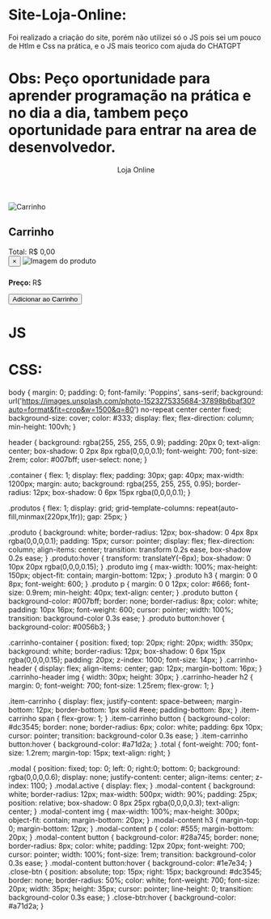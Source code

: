 # Site-Loja-Online:
Foi realizado a criação do site, porém não utilizei só o JS pois sei um pouco de Htlm e Css na prática, e o JS mais teorico com ajuda do CHATGPT

# Obs: Peço oportunidade para aprender programação na prática e no dia a dia, tambem peço oportunidade para entrar na area de desenvolvedor.




<!DOCTYPE html>
<html lang="pt-BR">
<head>
<meta charset="UTF-8" />
<meta name="viewport" content="width=device-width, initial-scale=1" />
<title>Loja Online</title>

<!-- Fonte Google Poppins -->
<link href="https://fonts.googleapis.com/css2?family=Poppins:wght@400;600&display=swap" rel="stylesheet" />
</head>
<body>

<header>Loja Online</header>

<div class="container">
  <div class="produtos" id="produtos"></div>
</div>
<div class="carrinho-container" id="carrinho-container">
  <div class="carrinho-header">
    <img src="https://cdn-icons-png.flaticon.com/512/1170/1170678.png" alt="Carrinho" />
    <h2>Carrinho</h2>
  </div>
  <div id="carrinho-itens"></div>
  <div class="total" id="carrinho-total">Total: R$ 0,00</div>
</div>

<div class="modal" id="modal">
  <div class="modal-content">
    <button class="close-btn" id="modal-close">&times;</button>
    <img id="modal-img" src="" alt="Imagem do produto" />
    <h3 id="modal-nome"></h3>
    <p id="modal-desc"></p>
    <p><strong>Preço: </strong>R$ <span id="modal-preco"></span></p>
    <button id="modal-adicionar">Adicionar ao Carrinho</button>
  </div>
</div>

# JS
<script>
  const produtos = [
    {
      id: 1,
      nome: "Tênis Esportivo",
      descricao: "Tênis confortável para corrida e atividades físicas.",
      preco: 150.99,
      imagem: "https://images.unsplash.com/photo-1528701800489-276a1b3f1e72?auto=format&fit=crop&w=400&q=80"
    },
    {
      id: 2,
      nome: "Relógio Digital",
      descricao: "Relógio resistente à água, com múltiplas funções.",
      preco: 299.50,
      imagem: "https://images.unsplash.com/photo-1519741492763-c9df6d96bc7c?auto=format&fit=crop&w=400&q=80"
    },
    {
      id: 3,
      nome: "Mochila Casual",
      descricao: "Mochila estilosa e prática para uso diário.",
      preco: 120.00,
      imagem: ""
    },
    {
      id: 4,
      nome: "Fones de Ouvido",
      descricao: "Fones com cancelamento de ruído e som de alta qualidade.",
      preco: 220.45,
      imagem: "https://images.unsplash.com/photo-1517263904808-5f16f9983d4f?auto=format&fit=crop&w=400&q=80"
    }
  ];

  const produtosEl = document.getElementById("produtos");
  const carrinhoItensEl = document.getElementById("carrinho-itens");
  const carrinhoTotalEl = document.getElementById("carrinho-total");
  const modal = document.getElementById("modal");
  const modalCloseBtn = document.getElementById("modal-close");
  const modalImg = document.getElementById("modal-img");
  const modalNome = document.getElementById("modal-nome");
  const modalDesc = document.getElementById("modal-desc");
  const modalPreco = document.getElementById("modal-preco");
  const modalAdicionar = document.getElementById("modal-adicionar");

  let carrinho = [];
  let produtoSelecionado = null;

  function renderizarProdutos() {
    produtosEl.innerHTML = "";
    produtos.forEach(prod => {
      const div = document.createElement("div");
      div.className = "produto";
      div.innerHTML = `
        <img src="${prod.imagem}" alt="${prod.nome}" />
        <h3>${prod.nome}</h3>
        <p>${prod.descricao.substring(0, 55)}...</p>
        <button>Ver detalhes</button>
      `;
      div.querySelector("button").addEventListener("click", () => abrirModal(prod));
      div.querySelector("img").addEventListener("click", () => abrirModal(prod));
      div.querySelector("h3").addEventListener("click", () => abrirModal(prod));
      produtosEl.appendChild(div);
    });
  }

  function abrirModal(prod) {
    produtoSelecionado = prod;
    modalImg.src = prod.imagem;
    modalNome.textContent = prod.nome;
    modalDesc.textContent = prod.descricao;
    modalPreco.textContent = prod.preco.toFixed(2);
    modal.classList.add("active");
  }

  modalCloseBtn.addEventListener("click", () => {
    modal.classList.remove("active");
    produtoSelecionado = null;
  });
  modal.addEventListener("click", e => {
    if(e.target === modal){
      modal.classList.remove("active");
      produtoSelecionado = null;
    }
  });

  modalAdicionar.addEventListener("click", () => {
    if(!produtoSelecionado) return;
    const item = carrinho.find(i => i.id === produtoSelecionado.id);
    if(item){
      item.quantidade++;
    } else {
      carrinho.push({...produtoSelecionado, quantidade: 1});
    }
    atualizarCarrinho();
    modal.classList.remove("active");
  });

  function atualizarCarrinho() {
    carrinhoItensEl.innerHTML = "";
    let total = 0;

    carrinho.forEach(item => {
      const div = document.createElement("div");
      div.className = "item-carrinho";
      div.innerHTML = `
        <span>${item.nome} x${item.quantidade} - R$ ${(item.preco * item.quantidade).toFixed(2)}</span>
        <button>&times;</button>
      `;
      div.querySelector("button").addEventListener("click", () => {
        removerDoCarrinho(item.id);
      });
      carrinhoItensEl.appendChild(div);
      total += item.preco * item.quantidade;
    });

    carrinhoTotalEl.textContent = `Total: R$ ${total.toFixed(2)}`;
  }

  function removerDoCarrinho(id) {
    carrinho = carrinho
      .map(item => item.id === id ? {...item, quantidade: item.quantidade - 1} : item)
      .filter(item => item.quantidade > 0);
    atualizarCarrinho();
  }

  renderizarProdutos();
  atualizarCarrinho();

</script>
</body>
</html>


# CSS:

body {
    margin: 0; padding: 0;
    font-family: 'Poppins', sans-serif;
    background: url('https://images.unsplash.com/photo-1523275335684-37898b6baf30?auto=format&fit=crop&w=1500&q=80') no-repeat center center fixed;
    background-size: cover;
    color: #333;
    display: flex;
    flex-direction: column;
    min-height: 100vh;
  }

  header {
    background: rgba(255, 255, 255, 0.9);
    padding: 20px 0;
    text-align: center;
    box-shadow: 0 2px 8px rgba(0,0,0,0.1);
    font-weight: 700;
    font-size: 2rem;
    color: #007bff;
    user-select: none;
  }

  .container {
    flex: 1;
    display: flex;
    padding: 30px;
    gap: 40px;
    max-width: 1200px;
    margin: auto;
    background: rgba(255, 255, 255, 0.95);
    border-radius: 12px;
    box-shadow: 0 6px 15px rgba(0,0,0,0.1);
  }
  
  .produtos {
    flex: 1;
    display: grid;
    grid-template-columns: repeat(auto-fill,minmax(220px,1fr));
    gap: 25px;
  }

  .produto {
    background: white;
    border-radius: 12px;
    box-shadow: 0 4px 8px rgba(0,0,0,0.1);
    padding: 15px;
    cursor: pointer;
    display: flex;
    flex-direction: column;
    align-items: center;
    transition: transform 0.2s ease, box-shadow 0.2s ease;
  }
  .produto:hover {
    transform: translateY(-6px);
    box-shadow: 0 10px 20px rgba(0,0,0,0.15);
  }
  .produto img {
    max-width: 100%;
    max-height: 150px;
    object-fit: contain;
    margin-bottom: 12px;
  }
  .produto h3 {
    margin: 0 0 8px;
    font-weight: 600;
  }
  .produto p {
    margin: 0 0 12px;
    color: #666;
    font-size: 0.9rem;
    min-height: 40px;
    text-align: center;
  }
  .produto button {
    background-color: #007bff;
    border: none;
    border-radius: 8px;
    color: white;
    padding: 10px 16px;
    font-weight: 600;
    cursor: pointer;
    width: 100%;
    transition: background-color 0.3s ease;
  }
  .produto button:hover {
    background-color: #0056b3;
  }

  .carrinho-container {
    position: fixed;
    top: 20px;
    right: 20px;
    width: 350px;
    background: white;
    border-radius: 12px;
    box-shadow: 0 6px 15px rgba(0,0,0,0.15);
    padding: 20px;
    z-index: 1000;
    font-size: 14px;
  }
  .carrinho-header {
    display: flex;
    align-items: center;
    gap: 12px;
    margin-bottom: 16px;
  }
  .carrinho-header img {
    width: 30px;
    height: 30px;
  }
  .carrinho-header h2 {
    margin: 0;
    font-weight: 700;
    font-size: 1.25rem;
    flex-grow: 1;
  }

  .item-carrinho {
    display: flex;
    justify-content: space-between;
    margin-bottom: 12px;
    border-bottom: 1px solid #eee;
    padding-bottom: 8px;
  }
  .item-carrinho span {
    flex-grow: 1;
  }
  .item-carrinho button {
    background-color: #dc3545;
    border: none;
    border-radius: 6px;
    color: white;
    padding: 6px 10px;
    cursor: pointer;
    transition: background-color 0.3s ease;
  }
  .item-carrinho button:hover {
    background-color: #a71d2a;
  }
  .total {
    font-weight: 700;
    font-size: 1.2rem;
    margin-top: 15px;
    text-align: right;
  }

  .modal {
    position: fixed;
    top: 0; left: 0; right:0; bottom: 0;
    background: rgba(0,0,0,0.6);
    display: none;
    justify-content: center;
    align-items: center;
    z-index: 1100;
  }
  .modal.active {
    display: flex;
  }
  .modal-content {
    background: white;
    border-radius: 12px;
    max-width: 500px;
    width: 90%;
    padding: 25px;
    position: relative;
    box-shadow: 0 8px 25px rgba(0,0,0,0.3);
    text-align: center;
  }
  .modal-content img {
    max-width: 100%;
    max-height: 300px;
    object-fit: contain;
    margin-bottom: 20px;
  }
  .modal-content h3 {
    margin-top: 0;
    margin-bottom: 12px;
  }
  .modal-content p {
    color: #555;
    margin-bottom: 20px;
  }
  .modal-content button {
    background-color: #28a745;
    border: none;
    border-radius: 8px;
    color: white;
    padding: 12px 20px;
    font-weight: 700;
    cursor: pointer;
    width: 100%;
    font-size: 1rem;
    transition: background-color 0.3s ease;
  }
  .modal-content button:hover {
    background-color: #1e7e34;
  }
  .close-btn {
    position: absolute;
    top: 15px;
    right: 15px;
    background: #dc3545;
    border: none;
    border-radius: 50%;
    color: white;
    font-weight: 700;
    font-size: 20px;
    width: 35px;
    height: 35px;
    cursor: pointer;
    line-height: 0;
    transition: background-color 0.3s ease;
  }
  .close-btn:hover {
    background-color: #a71d2a;
  }
